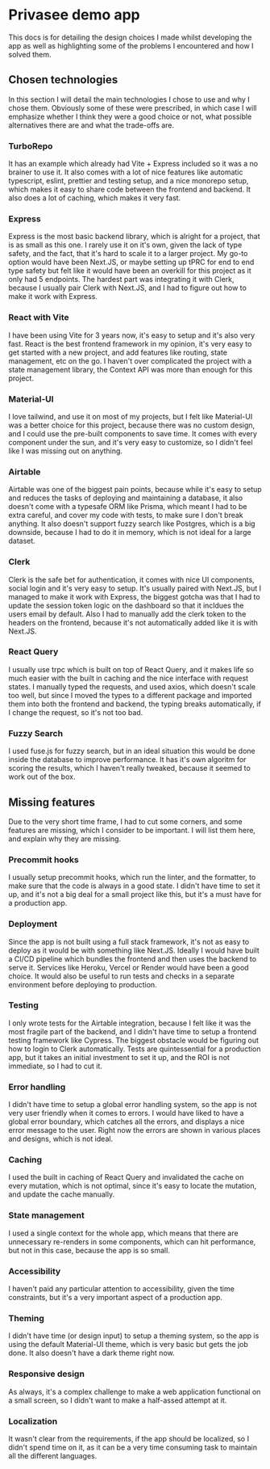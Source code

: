 # Privasee demo app

This docs is for detailing the design choices I made whilst developing the app as well as highlighting some of the problems I encountered and how I solved them.

## Chosen technologies

In this section I will detail the main technologies I chose to use and why I chose them. Obviously some of these were prescribed, in which case I will emphasize whether I think they were a good choice or not, what possible alternatives there are and what the trade-offs are.

### TurboRepo

It has an example which already had Vite + Express included so it was a no brainer to use it. It also comes with a lot of nice features like automatic typescript, eslint, prettier and testing setup, and a nice monorepo setup, which makes it easy to share code between the frontend and backend. It also does a lot of caching, which makes it very fast.

### Express

Express is the most basic backend library, which is alright for a project, that is as small as this one. I rarely use it on it's own, given the lack of type safety, and the fact, that it's hard to scale it to a larger project. My go-to option would have been Next.JS, or maybe setting up tPRC for end to end type safety but felt like it would have been an overkill for this project as it only had 5 endpoints. The hardest part was integrating it with Clerk, because I usually pair Clerk with Next.JS, and I had to figure out how to make it work with Express.

### React with Vite

I have been using Vite for 3 years now, it's easy to setup and it's also very fast. React is the best frontend framework in my opinion, it's very easy to get started with a new project, and add features like routing, state management, etc on the go. I haven't over complicated the project with a state management library, the Context API was more than enough for this project.

### Material-UI

I love tailwind, and use it on most of my projects, but I felt like Material-UI was a better choice for this project, because there was no custom design, and I could use the pre-built components to save time. It comes with every component under the sun, and it's very easy to customize, so I didn't feel like I was missing out on anything.

### Airtable

Airtable was one of the biggest pain points, because while it's easy to setup and reduces the tasks of deploying and maintaining a database, it also doesn't come with a typesafe ORM like Prisma, which meant I had to be extra careful, and cover my code with tests, to make sure I don't break anything. It also doesn't support fuzzy search like Postgres, which is a big downside, because I had to do it in memory, which is not ideal for a large dataset.

### Clerk

Clerk is the safe bet for authentication, it comes with nice UI components, social login and it's very easy to setup. It's usually paired with Next.JS, but I managed to make it work with Express, the biggest gotcha was that I had to update the session token logic on the dashboard so that it incldues the users email by default. Also I had to manually add the clerk token to the headers on the frontend, because it's not automatically added like it is with Next.JS.

### React Query

I usually use trpc which is built on top of React Query, and it makes life so much easier with the built in caching and the nice interface with request states. I manually typed the requests, and used axios, which doesn't scale too well, but since I moved the types to a different package and imported them into both the frontend and backend, the typing breaks automatically, if I change the request, so it's not too bad.

### Fuzzy Search

I used fuse.js for fuzzy search, but in an ideal situation this would be done inside the database to improve performance. It has it's own algoritm for scoring the results, which I haven't really tweaked, because it seemed to work out of the box.

## Missing features

Due to the very short time frame, I had to cut some corners, and some features are missing, which I consider to be important. I will list them here, and explain why they are missing.

### Precommit hooks

I usually setup precommit hooks, which run the linter, and the formatter, to make sure that the code is always in a good state. I didn't have time to set it up, and it's not a big deal for a small project like this, but it's a must have for a production app.

### Deployment

Since the app is not built using a full stack framework, it's not as easy to deploy as it would be with something like Next.JS. Ideally I would have built a CI/CD pipeline which bundles the frontend and then uses the backend to serve it. Services like Heroku, Vercel or Render would have been a good choice. It would also be useful to run tests and checks in a separate environment before deploying to production.

### Testing

I only wrote tests for the Airtable integration, because I felt like it was the most fragile part of the backend, and I didn't have time to setup a frontend testing framework like Cypress. The biggest obstacle would be figuring out how to login to Clerk automatically. Tests are quintessential for a production app, but it takes an initial investment to set it up, and the ROI is not immediate, so I had to cut it.

### Error handling

I didn't have time to setup a global error handling system, so the app is not very user friendly when it comes to errors. I would have liked to have a global error boundary, which catches all the errors, and displays a nice error message to the user. Right now the errors are shown in various places and designs, which is not ideal.

### Caching

I used the built in caching of React Query and invalidated the cache on every mutation, which is not optimal, since it's easy to locate the mutation, and update the cache manually.

### State management

I used a single context for the whole app, which means that there are unnecessary re-renders in some components, which can hit performance, but not in this case, because the app is so small.

### Accessibility

I haven't paid any particular attention to accessibility, given the time constraints, but it's a very important aspect of a production app.

### Theming

I didn't have time (or design input) to setup a theming system, so the app is using the default Material-UI theme, which is very basic but gets the job done. It also doesn't have a dark theme right now.

### Responsive design

As always, it's a complex challenge to make a web application functional on a small screen, so I didn't want to make a half-assed attempt at it.

### Localization

It wasn't clear from the requirements, if the app should be localized, so I didn't spend time on it, as it can be a very time consuming task to maintain all the different languages.

